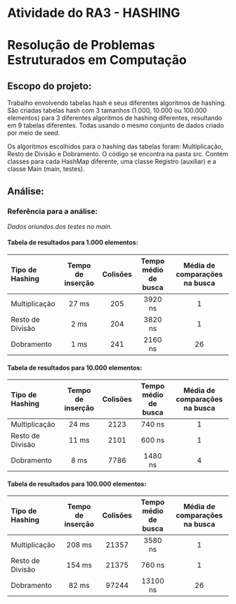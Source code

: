 # Atividade do RA3 - HASHING
# Resolução de Problemas Estruturados em Computação
## Escopo do projeto:
Trabalho envolvendo tabelas hash e seus diferentes algoritmos de hashing.
São criadas tabelas hash com 3 tamanhos (1.000, 10.000 ou 100.000 elementos) para 3 diferentes algoritmos de hashing diferentes, resultando em 9 tabelas diferentes. Todas usando o mesmo conjunto de dados criado por meio de seed.

Os algoritmos escolhidos para o hashing das tabelas foram: Multiplicação, Resto de Divisão e Dobramento.
O código se encontra na pasta src. Contém classes para cada HashMap diferente, uma classe Registro (auxiliar) e a classe Main (main, testes).

## Análise:


### Referência para a análise:
_Dados oriundos dos testes no main._

#### Tabela de resultados para 1.000 elementos:

Tipo de Hashing | Tempo de inserção | Colisões | Tempo médio de busca | Média de comparações na busca
:--- | :---: | :---: | :---: | :---: 
Multiplicação | 27 ms | 205 | 3920 ns | 1
Resto de Divisão | 2 ms | 204 | 3820 ns | 1
Dobramento | 1 ms | 241 | 2160 ns | 26

#### Tabela de resultados para 10.000 elementos:

Tipo de Hashing | Tempo de inserção | Colisões | Tempo médio de busca | Média de comparações na busca
:--- | :---: | :---: | :---: | :---:
Multiplicação | 24 ms | 2123 | 740 ns | 1  
Resto de Divisão | 11 ms | 2101 | 600 ns | 1  
Dobramento | 8 ms | 7786 | 1480 ns | 4  

#### Tabela de resultados para 100.000 elementos:

Tipo de Hashing | Tempo de inserção | Colisões | Tempo médio de busca | Média de comparações na busca
:--- | :---: | :---: | :---: | :---: 
Multiplicação | 208 ms | 21357 | 3580 ns | 1
Resto de Divisão | 154 ms | 21375 | 760 ns | 1
Dobramento | 82 ms | 97244 | 13100 ns | 26
